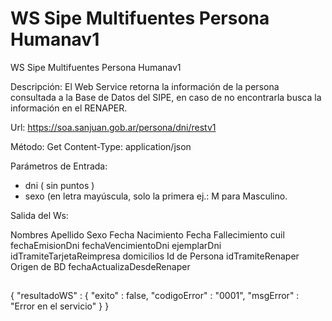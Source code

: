# WS Sipe Multifuentes Persona Humanav1

WS Sipe Multifuentes Persona Humanav1

Descripción: El Web Service retorna la información de la persona consultada a la Base de Datos del SIPE,  en caso de no encontrarla busca la información en el RENAPER.

Url: https://soa.sanjuan.gob.ar/persona/dni/restv1

Método: Get
Content-Type:  application/json

Parámetros de Entrada:

- dni ( sin puntos )
- sexo  (en letra mayúscula, solo la primera ej.: M para Masculino.

Salida del Ws:

Nombres
Apellido
Sexo
Fecha Nacimiento
Fecha Fallecimiento
cuil
fechaEmisionDni
fechaVencimientoDni
ejemplarDni
idTramiteTarjetaReimpresa
domicilios
Id de Persona
idTramiteRenaper
Origen de BD
fechaActualizaDesdeRenaper

##

{
  "resultadoWS" : {
    "exito" : false,
    "codigoError" : "0001",
    "msgError" : "Error en el servicio"
  }
}
